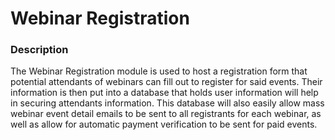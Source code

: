 # Webinar Registration

### Description
The Webinar Registration module is used to host a registration form that potential attendants of webinars can fill out to register for said events. Their information is then put into a database that holds user information will help in securing attendants information. This database will also easily allow mass webinar event detail emails to be sent to all registrants for each webinar, as well as allow for automatic payment verification to be sent for paid events.

